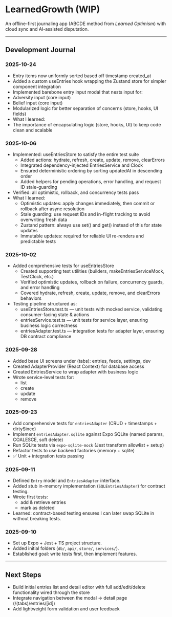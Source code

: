 # LearnedGrowth (WIP)

An offline-first journaling app (ABCDE method from _Learned Optimism_) with cloud sync and AI-assisted disputation.

---

## Development Journal

### 2025-10-24

-  Entry items now uniformly sorted based off timestamp created_at
-  Added a custom useEntries hook wrapping the Zustand store for simpler component integration
-  Implemented barebone entry input modal that nests input for:
-  Adversity input (core input)
-  Belief input (core input)
-  Modularized logic for better separation of concerns (store, hooks, UI fields)
-  What I learned:
-  The importance of encapsulating logic (store, hooks, UI) to keep code clean and scalable

### 2025-10-06

-  Implemented: useEntriesStore to satisfy the entire test suite
   -  Added actions: hydrate, refresh, create, update, remove, clearErrors
   -  Integrated dependency-injected EntriesService and Clock
   -  Ensured deterministic ordering by sorting updatedAt in descending order
   -  Added helpers for pending operations, error handling, and request ID stale-guarding
-  Verified: all optimistic, rollback, and concurrency tests pass
-  What I learned:
   -  Optimistic updates: apply changes immediately, then commit or rollback after async resolution
   -  Stale guarding: use request IDs and in-flight tracking to avoid overwriting fresh data
   -  Zustand pattern: always use set() and get() instead of this for state updates
   -  Immutable updates: required for reliable UI re-renders and predictable tests

### 2025-10-02

-  Added comprehensive tests for useEntriesStore
   -  Created supporting test utilities (builders, makeEntriesServiceMock, TestClock, etc.)
   -  Verified optimistic updates, rollback on failure, concurrency guards, and error handling
   -  Covered hydrate, refresh, create, update, remove, and clearErrors behaviors
-  Testing pipeline structured as:
   -  useEntriesStore.test.ts — unit tests with mocked service, validating consumer-facing state & actions
   -  entriesService.test.ts — unit tests for service layer, ensuring business logic correctness
   -  entriesAdapter.test.ts — integration tests for adapter layer, ensuring DB contract compliance

### 2025-09-28

-  Added base UI screens under (tabs): entries, feeds, settings, dev
-  Created AdapterProvider (React Context) for database access
-  Created EntriesService to wrap adapter with business logic
-  Wrote service-level tests for:
   -  list
   -  create
   -  update
   -  remove

### 2025-09-23

-  Add comprehensive tests for `entriesAdapter` (CRUD + timestamps + dirtySince)
-  Implement `entriesAdapter.sqlite` against Expo SQLite (named params, COALESCE, soft delete)
-  Run SQLite tests via `expo-sqlite-mock` (Jest transform allowlist + setup)
-  Refactor tests to use backend factories (memory + sqlite)
-  ✅ Unit + integration tests passing

### 2025-09-11

-  Defined `Entry` model and `EntriesAdapter` interface.
-  Added stub in-memory implementation (`SQLEntriesAdapter`) for contract testing.
-  Wrote first tests:
   -  add & retrieve entries
   -  mark as deleted
-  Learned: contract-based testing ensures I can later swap SQLite in without breaking tests.

### 2025-09-10

-  Set up Expo + Jest + TS project structure.
-  Added initial folders (`db/`, `api/`, `store/`, `services/`).
-  Established goal: write tests first, then implement features.

---

## Next Steps

-  Build initial entries list and detail editor with full add/edit/delete functionality wired through the store
-  Integrate navigation between the modal → detail page (/(tabs)/entries/[id])
-  Add lightweight form validation and user feedback
